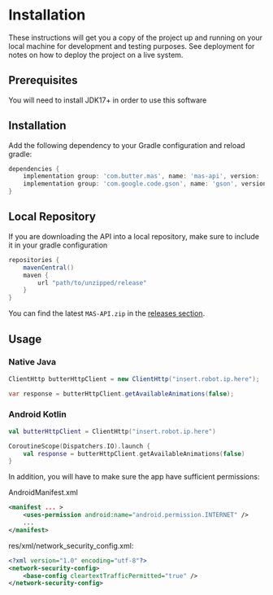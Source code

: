 # Installation

These instructions will get you a copy of the project up and running on your local machine for development and testing purposes. See deployment for notes on how to deploy the project on a live system.

## Prerequisites

You will need to install JDK17+ in order to use this software

## Installation

Add the following dependency to your Gradle configuration and reload gradle:
```gradle
dependencies {
    implementation group: 'com.butter.mas', name: 'mas-api', version: '${api_version}'          // 2.5.0
    implementation group: 'com.google.code.gson', name: 'gson', version: '${gson_version_2}'    // 2.11.0
}
```

## Local Repository

If you are downloading the API into a local repository, make sure to include it in your gradle configuration
```gradle
repositories {
    mavenCentral()
    maven {
        url "path/to/unzipped/release"
    }
}
```
You can find the latest `MAS-API.zip` in the [releases section](https://github.com/butter-robotics/Butter.MAS.Java.API/releases).

## Usage

### Native Java
```java
ClientHttp butterHttpClient = new ClientHttp("insert.robot.ip.here");

var response = butterHttpClient.getAvailableAnimations(false);
```

### Android Kotlin
```kotlin
val butterHttpClient = ClientHttp("insert.robot.ip.here")

CoroutineScope(Dispatchers.IO).launch {
    val response = butterHttpClient.getAvailableAnimations(false)
}
```

In addition, you will have to make sure the app have sufficient permissions:

AndroidManifest.xml
```xml
<manifest ... >
    <uses-permission android:name="android.permission.INTERNET" />
    ...
</manifest>
```

res/xml/network_security_config.xml:
```xml
<?xml version="1.0" encoding="utf-8"?>
<network-security-config>
    <base-config cleartextTrafficPermitted="true" />
</network-security-config>
```
